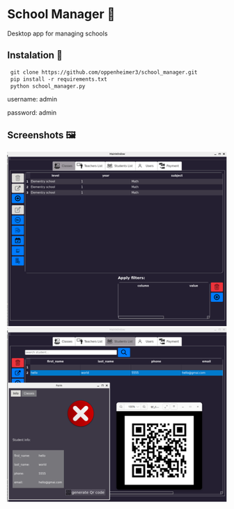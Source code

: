 # School Manager 🏫
Desktop app for managing schools

## Instalation 🚀

     git clone https://github.com/oppenheimer3/school_manager.git
     pip install -r requirements.txt
     python school_manager.py
     
username: admin

password: admin

## Screenshots 🖼️
![main window](https://github.com/oppenheimer3/school_manager/blob/master/Screenshot%20from%202023-09-28%2010-59-10.png)
![main window](https://github.com/oppenheimer3/school_manager/blob/master/Screenshot%20from%202023-09-28%2011-01-35.png)


